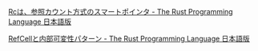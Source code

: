 [Rc<T>は、参照カウント方式のスマートポインタ \- The Rust Programming Language 日本語版](https://doc.rust-jp.rs/book-ja/ch15-04-rc.html)

[RefCell<T>と内部可変性パターン \- The Rust Programming Language 日本語版](https://doc.rust-jp.rs/book-ja/ch15-05-interior-mutability.html)
